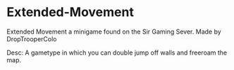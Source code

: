 # Extended-Movement

Extended Movement a minigame found on the Sir Gaming Sever. Made by DropTrooperColo

Desc: A gametype in which you can double jump off walls and freeroam the map.
